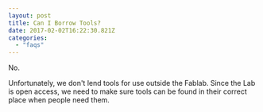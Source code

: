 ```yaml
---
layout: post
title: Can I Borrow Tools?
date: 2017-02-02T16:22:30.821Z
categories:
  - "faqs"
---
```


No.

Unfortunately, we don't lend tools for use outside the Fablab. Since the Lab is open access, we need to make sure tools can be found in their correct place when people need them.
